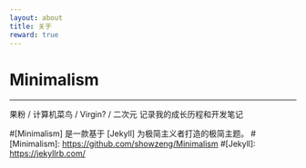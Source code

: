 ```yaml
---
layout: about
title: 关于
reward: true
---
```


# Minimalism

---
果粉 / 计算机菜鸟 / Virgin? / 二次元
记录我的成长历程和开发笔记


#[Minimalism] 是一款基于 [Jekyll] 为极简主义者打造的极简主题。
#[Minimalism]: https://github.com/showzeng/Minimalism
#[Jekyll]: https://jekyllrb.com/
